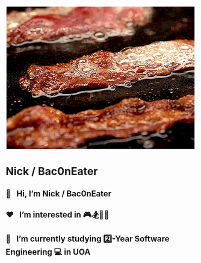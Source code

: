 <div align="center">
	<br>
	<a href='https://seevee.co.nz/nick'>
		<img src="bacon.gif" >
	</a>
	<br>
</div>

# Nick / Bac0nEater

## 👋&nbsp;&nbsp; Hi, I’m Nick / Bac0nEater <br>
## ❤️&nbsp;&nbsp; I’m interested in 🎮🏂🏀🎱 <br>
## 📖&nbsp;&nbsp; I’m currently studying :two:-Year Software Engineering 💻 in UOA <br>
